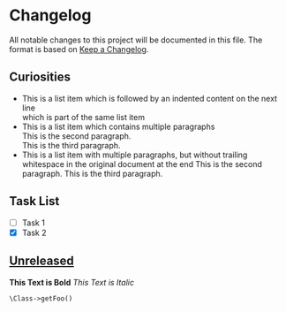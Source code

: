 # Changelog

All notable changes to this project will be documented in this file.
The format is based on [Keep a Changelog](https://keepachangelog.com/en/1.0.0/).

## Curiosities

- This is a list item which is followed by an indented content on the next line   
  which is part of the same list item
- This is a list item which contains multiple paragraphs   
  This is the second paragraph.   
  This is the third paragraph.
- This is a list item with multiple paragraphs, but without trailing whitespace in the original document at the end
  This is the second paragraph.
  This is the third paragraph.

## Task List

- [ ] Task 1
- [x] Task 2

## [Unreleased](https://github.com/olivierlacan/keep-a-changelog/compare/v1.0.0...HEAD)

**This Text is Bold**
*This Text is Italic*

`\Class->getFoo()`
